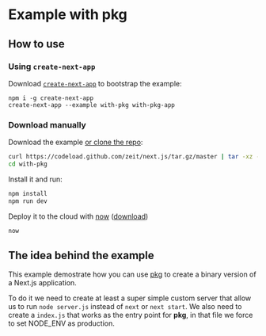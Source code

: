 # Example with pkg

## How to use

### Using `create-next-app`

Download [`create-next-app`](https://github.com/segmentio/create-next-app) to bootstrap the example:

```
npm i -g create-next-app
create-next-app --example with-pkg with-pkg-app
```

### Download manually

Download the example [or clone the repo](https://github.com/zeit/next.js):

```bash
curl https://codeload.github.com/zeit/next.js/tar.gz/master | tar -xz --strip=2 next.js-master/examples/with-pkg
cd with-pkg
```

Install it and run:

```bash
npm install
npm run dev
```

Deploy it to the cloud with [now](https://zeit.co/now) ([download](https://zeit.co/download))

```bash
now
```

## The idea behind the example

This example demostrate how you can use [pkg](https://github.com/zeit/pkg) to create a binary version of a Next.js application.

To do it we need to create at least a super simple custom server that allow us to run `node server.js` instead of `next` or `next start`. We also need to create a `index.js` that works as the entry point for **pkg**, in that file we force to set NODE_ENV as production.
